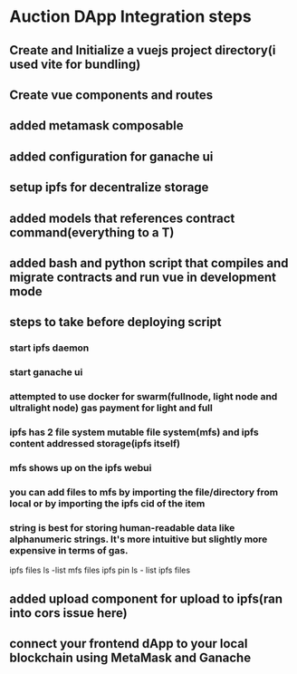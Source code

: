 # Auction DApp Integration steps

## Create and Initialize a vuejs project directory(i used vite for bundling)
## Create vue components and routes
## added metamask composable
## added configuration for ganache ui
## setup ipfs for decentralize storage
## added models that references contract command(everything to a T)
## added bash and python script that compiles and migrate contracts and run vue in development mode
## steps to take before deploying script
  ### start ipfs daemon
  ### start ganache ui
  ### attempted to use docker for swarm(fullnode, light node and ultralight node) gas payment for light and full
  ### ipfs has 2 file system mutable file system(mfs) and ipfs content addressed storage(ipfs itself)
  ### mfs shows up on the ipfs webui
  ### you can add files to mfs by importing the file/directory from local or by importing the ipfs cid of the item

  ### string is best for storing human-readable data like alphanumeric strings. It's more intuitive but slightly more expensive in terms of gas.
  

  ipfs files ls -list mfs files
  ipfs pin ls - list ipfs files

## added upload component for upload to ipfs(ran into cors issue here)
## connect your frontend dApp to your local blockchain using MetaMask and Ganache

